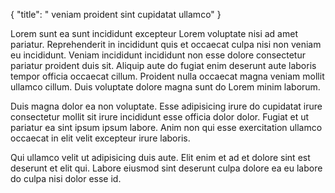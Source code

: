 {
  "title": " veniam proident sint cupidatat ullamco"
}

Lorem sunt ea sunt incididunt excepteur Lorem voluptate nisi ad amet pariatur. Reprehenderit in incididunt quis et occaecat culpa nisi non veniam eu incididunt. Veniam incididunt incididunt non esse dolore consectetur pariatur proident duis sit. Aliquip aute do fugiat enim deserunt aute laboris tempor officia occaecat cillum. Proident nulla occaecat magna veniam mollit ullamco cillum. Duis voluptate dolore magna sunt do Lorem minim laborum.

Duis magna dolor ea non voluptate. Esse adipisicing irure do cupidatat irure consectetur mollit sit irure incididunt esse officia dolor dolor. Fugiat et ut pariatur ea sint ipsum ipsum labore. Anim non qui esse exercitation ullamco occaecat in elit velit excepteur irure laboris.

Qui ullamco velit ut adipisicing duis aute. Elit enim et ad et dolore sint est deserunt et elit qui. Labore eiusmod sint deserunt culpa dolore ea eu labore do culpa nisi dolor esse id.